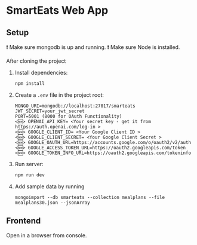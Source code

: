 # SmartEats Web App

## Setup

❗️ Make sure mongodb is up and running.
❗️ Make sure Node is installed.

After cloning the project

1. Install dependencies:
   ```bash
   npm install
   ```
2. Create a `.env` file in the project root:
   ```env
   MONGO_URI=mongodb://localhost:27017/smarteats
   JWT_SECRET=your_jwt_secret
   PORT=5001 (8000 for OAuth Functionality)
   <🆕> OPENAI_API_KEY= <Your secret key - get it from https://auth.openai.com/log-in >
   <🆕> GOOGLE_CLIENT_ID= <Your Google Client ID >
   <🆕> GOOGLE_CLIENT_SECRET= <Your Google Client Secret >
   <🆕> GOOGLE_OAUTH_URL=https://accounts.google.com/o/oauth2/v2/auth
   <🆕> GOOGLE_ACCESS_TOKEN_URL=https://oauth2.googleapis.com/token
   <🆕> GOOGLE_TOKEN_INFO_URL=https://oauth2.googleapis.com/tokeninfo
   ```
3. Run server:

   ```bash
   npm run dev
   ```

4. Add sample data by running

   ```
   mongoimport --db smarteats --collection mealplans --file mealplans30.json --jsonArray

   ```

## Frontend

Open in a browser from console.

